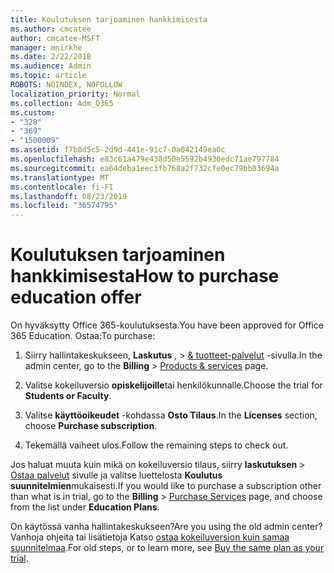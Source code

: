 ```yaml
---
title: Koulutuksen tarjoaminen hankkimisesta
ms.author: cmcatee
author: cmcatee-MSFT
manager: mnirkhe
ms.date: 2/22/2018
ms.audience: Admin
ms.topic: article
ROBOTS: NOINDEX, NOFOLLOW
localization_priority: Normal
ms.collection: Adm_O365
ms.custom:
- "328"
- "369"
- "1500009"
ms.assetid: f7b8d5c5-2d9d-441e-91c7-0a042149ea0c
ms.openlocfilehash: e83c61a479e438d50e5592b4930edc71ae797784
ms.sourcegitcommit: ea64deba1eec3fb768a2f732cfe0ec79bb03694a
ms.translationtype: MT
ms.contentlocale: fi-FI
ms.lasthandoff: 08/23/2019
ms.locfileid: "36574795"
---
```

# <a name="how-to-purchase-education-offer"></a><span data-ttu-id="032f1-102">Koulutuksen tarjoaminen hankkimisesta</span><span class="sxs-lookup"><span data-stu-id="032f1-102">How to purchase education offer</span></span>

<span data-ttu-id="032f1-103">On hyväksytty Office 365-koulutuksesta.</span><span class="sxs-lookup"><span data-stu-id="032f1-103">You have been approved for Office 365 Education.</span></span> <span data-ttu-id="032f1-104">Ostaa:</span><span class="sxs-lookup"><span data-stu-id="032f1-104">To purchase:</span></span>
  
1. <span data-ttu-id="032f1-105">Siirry hallintakeskukseen, **Laskutus** , \> [& tuotteet-palvelut](https://go.microsoft.com/fwlink/p/?linkid=842054) -sivulla.</span><span class="sxs-lookup"><span data-stu-id="032f1-105">In the admin center, go to the **Billing** \> [Products & services](https://go.microsoft.com/fwlink/p/?linkid=842054) page.</span></span>

2. <span data-ttu-id="032f1-106">Valitse kokeiluversio **opiskelijoille**tai henkilökunnalle.</span><span class="sxs-lookup"><span data-stu-id="032f1-106">Choose the trial for **Students or Faculty**.</span></span>

3. <span data-ttu-id="032f1-107">Valitse **käyttöoikeudet** -kohdassa **Osto Tilaus**.</span><span class="sxs-lookup"><span data-stu-id="032f1-107">In the **Licenses** section, choose **Purchase subscription**.</span></span>

4. <span data-ttu-id="032f1-108">Tekemällä vaiheet ulos.</span><span class="sxs-lookup"><span data-stu-id="032f1-108">Follow the remaining steps to check out.</span></span>

<span data-ttu-id="032f1-109">Jos haluat muuta kuin mikä on kokeiluversio tilaus, siirry **laskutuksen** \> [Ostaa palvelut](https://go.microsoft.com/fwlink/p/?linkid=868433) sivulle ja valitse luettelosta **Koulutus suunnitelmien**mukaisesti.</span><span class="sxs-lookup"><span data-stu-id="032f1-109">If you would like to purchase a subscription other than what is in trial, go to the **Billing** \> [Purchase Services](https://go.microsoft.com/fwlink/p/?linkid=868433) page, and choose from the list under **Education Plans**.</span></span>

<span data-ttu-id="032f1-110">On käytössä vanha hallintakeskukseen?</span><span class="sxs-lookup"><span data-stu-id="032f1-110">Are you using the old admin center?</span></span> <span data-ttu-id="032f1-111">Vanhoja ohjeita tai lisätietoja Katso [ostaa kokeiluversion kuin samaa suunnitelmaa](https://docs.microsoft.com/en-us/office365/admin/subscriptions-and-billing/buy-a-subscription-from-your-free-trial#buy-the-same-plan-as-your-trial).</span><span class="sxs-lookup"><span data-stu-id="032f1-111">For old steps, or to learn more, see [Buy the same plan as your trial](https://docs.microsoft.com/en-us/office365/admin/subscriptions-and-billing/buy-a-subscription-from-your-free-trial#buy-the-same-plan-as-your-trial).</span></span>